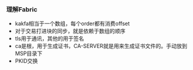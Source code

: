 ### 理解Fabric
* kakfa相当于一个数组，每个order都有消费offset
* 对于交易打进块的同步，就是依赖于数组的顺序
* tls用于通讯，其他的用于签名
* ca是根，用于生成证书，CA-SERVER就是用来生成证书文件的。手动放到MSP目录下
* PKID交换
